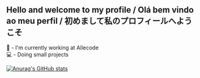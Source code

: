 ## Hello and welcome to my profile / Olá bem vindo ao meu perfil / 初めまして私のプロフィールへようこそ
  
  🔭 - I'm currently working at Allecode <br>
  💻 - Doing small projects <br>

[![Anurag's GitHub stats](https://github-readme-stats.vercel.app/api?username=gabrielregis3&hide=stars)](https://github.com/anuraghazra/github-readme-stats)
